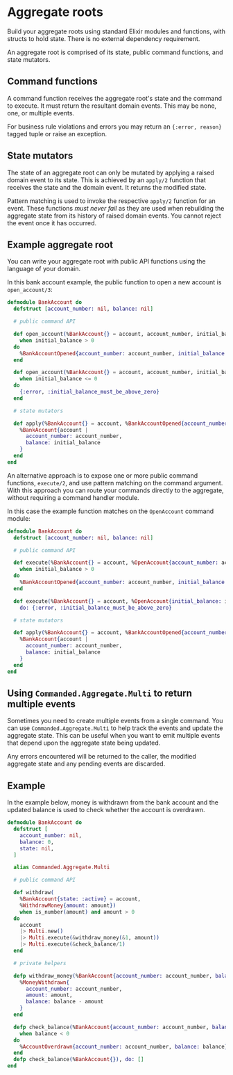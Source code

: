 # Aggregate roots

Build your aggregate roots using standard Elixir modules and functions, with structs to hold state. There is no external dependency requirement.

An aggregate root is comprised of its state, public command functions, and state mutators.

## Command functions

A command function receives the aggregate root's state and the command to execute. It must return the resultant domain events. This may be none, one, or multiple events.

For business rule violations and errors you may return an `{:error, reason}` tagged tuple or raise an exception.

## State mutators

The state of an aggregate root can only be mutated by applying a raised domain event to its state. This is achieved by an `apply/2` function that receives the state and the domain event. It returns the modified state.

Pattern matching is used to invoke the respective `apply/2` function for an event. These functions *must never fail* as they are used when rebuilding the aggregate state from its history of raised domain events. You cannot reject the event once it has occurred.

## Example aggregate root

You can write your aggregate root with public API functions using the language of your domain.

In this bank account example, the public function to open a new account is `open_account/3`:

```elixir
defmodule BankAccount do
  defstruct [account_number: nil, balance: nil]

  # public command API

  def open_account(%BankAccount{} = account, account_number, initial_balance)
    when initial_balance > 0
  do
    %BankAccountOpened{account_number: account_number, initial_balance: initial_balance}
  end

  def open_account(%BankAccount{} = account, account_number, initial_balance)
    when initial_balance <= 0
  do
    {:error, :initial_balance_must_be_above_zero}
  end

  # state mutators

  def apply(%BankAccount{} = account, %BankAccountOpened{account_number: account_number, initial_balance: initial_balance}) do
    %BankAccount{account |
      account_number: account_number,
      balance: initial_balance
    }
  end
end
```

An alternative approach is to expose one or more public command functions, `execute/2`, and use pattern matching on the command argument. With this approach you can route your commands directly to the aggregate, without requiring a command handler module.

In this case the example function matches on the `OpenAccount` command module:

```elixir
defmodule BankAccount do
  defstruct [account_number: nil, balance: nil]

  # public command API

  def execute(%BankAccount{} = account, %OpenAccount{account_number: account_number, initial_balance: initial_balance})
    when initial_balance > 0
  do
    %BankAccountOpened{account_number: account_number, initial_balance: initial_balance}
  end

  def execute(%BankAccount{} = account, %OpenAccount{initial_balance: initial_balance}),
    do: {:error, :initial_balance_must_be_above_zero}

  # state mutators

  def apply(%BankAccount{} = account, %BankAccountOpened{account_number: account_number, initial_balance: initial_balance}) do
    %BankAccount{account |
      account_number: account_number,
      balance: initial_balance
    }
  end
end
```

## Using `Commanded.Aggregate.Multi` to return multiple events

Sometimes you need to create multiple events from a single command. You can use `Commanded.Aggregate.Multi` to help track the events and update the aggregate state. This can be useful when you want to emit multiple events that depend upon the aggregate state being updated.

Any errors encountered will be returned to the caller, the modified aggregate state and any pending events are discarded.

## Example

In the example below, money is withdrawn from the bank account and the updated balance is used to check whether the account is overdrawn.

```elixir
defmodule BankAccount do
  defstruct [
    account_number: nil,
    balance: 0,
    state: nil,
  ]

  alias Commanded.Aggregate.Multi

  # public command API

  def withdraw(
    %BankAccount{state: :active} = account,
    %WithdrawMoney{amount: amount})
    when is_number(amount) and amount > 0
  do
    account
    |> Multi.new()
    |> Multi.execute(&withdraw_money(&1, amount))
    |> Multi.execute(&check_balance/1)
  end

  # private helpers

  defp withdraw_money(%BankAccount{account_number: account_number, balance: balance}, amount) do
    %MoneyWithdrawn{
      account_number: account_number,
      amount: amount,
      balance: balance - amount
    }
  end

  defp check_balance(%BankAccount{account_number: account_number, balance: balance})
    when balance < 0
  do
    %AccountOverdrawn{account_number: account_number, balance: balance}
  end
  defp check_balance(%BankAccount{}), do: []
end
```
